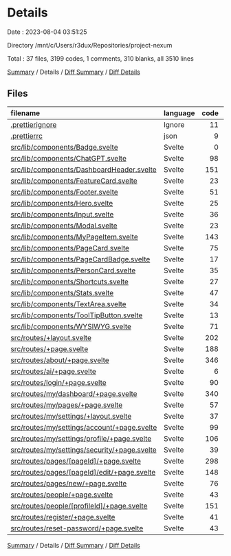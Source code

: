 # Details

Date : 2023-08-04 03:51:25

Directory /mnt/c/Users/r3dux/Repositories/project-nexum

Total : 37 files,  3199 codes, 1 comments, 310 blanks, all 3510 lines

[Summary](results.md) / Details / [Diff Summary](diff.md) / [Diff Details](diff-details.md)

## Files
| filename | language | code | comment | blank | total |
| :--- | :--- | ---: | ---: | ---: | ---: |
| [.prettierignore](/.prettierignore) | Ignore | 11 | 1 | 2 | 14 |
| [.prettierrc](/.prettierrc) | json | 9 | 0 | 1 | 10 |
| [src/lib/components/Badge.svelte](/src/lib/components/Badge.svelte) | Svelte | 0 | 0 | 1 | 1 |
| [src/lib/components/ChatGPT.svelte](/src/lib/components/ChatGPT.svelte) | Svelte | 98 | 0 | 9 | 107 |
| [src/lib/components/DashboardHeader.svelte](/src/lib/components/DashboardHeader.svelte) | Svelte | 151 | 0 | 19 | 170 |
| [src/lib/components/FeatureCard.svelte](/src/lib/components/FeatureCard.svelte) | Svelte | 23 | 0 | 3 | 26 |
| [src/lib/components/Footer.svelte](/src/lib/components/Footer.svelte) | Svelte | 51 | 0 | 1 | 52 |
| [src/lib/components/Hero.svelte](/src/lib/components/Hero.svelte) | Svelte | 25 | 0 | 3 | 28 |
| [src/lib/components/Input.svelte](/src/lib/components/Input.svelte) | Svelte | 36 | 0 | 3 | 39 |
| [src/lib/components/Modal.svelte](/src/lib/components/Modal.svelte) | Svelte | 23 | 0 | 3 | 26 |
| [src/lib/components/MyPageItem.svelte](/src/lib/components/MyPageItem.svelte) | Svelte | 143 | 0 | 15 | 158 |
| [src/lib/components/PageCard.svelte](/src/lib/components/PageCard.svelte) | Svelte | 75 | 0 | 8 | 83 |
| [src/lib/components/PageCardBadge.svelte](/src/lib/components/PageCardBadge.svelte) | Svelte | 17 | 0 | 3 | 20 |
| [src/lib/components/PersonCard.svelte](/src/lib/components/PersonCard.svelte) | Svelte | 35 | 0 | 2 | 37 |
| [src/lib/components/Shortcuts.svelte](/src/lib/components/Shortcuts.svelte) | Svelte | 27 | 0 | 6 | 33 |
| [src/lib/components/Stats.svelte](/src/lib/components/Stats.svelte) | Svelte | 47 | 0 | 6 | 53 |
| [src/lib/components/TextArea.svelte](/src/lib/components/TextArea.svelte) | Svelte | 34 | 0 | 5 | 39 |
| [src/lib/components/ToolTipButton.svelte](/src/lib/components/ToolTipButton.svelte) | Svelte | 13 | 0 | 2 | 15 |
| [src/lib/components/WYSIWYG.svelte](/src/lib/components/WYSIWYG.svelte) | Svelte | 71 | 0 | 7 | 78 |
| [src/routes/+layout.svelte](/src/routes/+layout.svelte) | Svelte | 202 | 0 | 11 | 213 |
| [src/routes/+page.svelte](/src/routes/+page.svelte) | Svelte | 188 | 0 | 21 | 209 |
| [src/routes/about/+page.svelte](/src/routes/about/+page.svelte) | Svelte | 346 | 0 | 35 | 381 |
| [src/routes/ai/+page.svelte](/src/routes/ai/+page.svelte) | Svelte | 6 | 0 | 2 | 8 |
| [src/routes/login/+page.svelte](/src/routes/login/+page.svelte) | Svelte | 90 | 0 | 4 | 94 |
| [src/routes/my/dashboard/+page.svelte](/src/routes/my/dashboard/+page.svelte) | Svelte | 340 | 0 | 34 | 374 |
| [src/routes/my/pages/+page.svelte](/src/routes/my/pages/+page.svelte) | Svelte | 57 | 0 | 6 | 63 |
| [src/routes/my/settings/+layout.svelte](/src/routes/my/settings/+layout.svelte) | Svelte | 37 | 0 | 2 | 39 |
| [src/routes/my/settings/account/+page.svelte](/src/routes/my/settings/account/+page.svelte) | Svelte | 99 | 0 | 6 | 105 |
| [src/routes/my/settings/profile/+page.svelte](/src/routes/my/settings/profile/+page.svelte) | Svelte | 106 | 0 | 8 | 114 |
| [src/routes/my/settings/security/+page.svelte](/src/routes/my/settings/security/+page.svelte) | Svelte | 39 | 0 | 2 | 41 |
| [src/routes/pages/[pageId]/+page.svelte](/src/routes/pages/%5BpageId%5D/+page.svelte) | Svelte | 298 | 0 | 33 | 331 |
| [src/routes/pages/[pageId]/edit/+page.svelte](/src/routes/pages/%5BpageId%5D/edit/+page.svelte) | Svelte | 148 | 0 | 12 | 160 |
| [src/routes/pages/new/+page.svelte](/src/routes/pages/new/+page.svelte) | Svelte | 76 | 0 | 8 | 84 |
| [src/routes/people/+page.svelte](/src/routes/people/+page.svelte) | Svelte | 43 | 0 | 5 | 48 |
| [src/routes/people/[profileId]/+page.svelte](/src/routes/people/%5BprofileId%5D/+page.svelte) | Svelte | 151 | 0 | 15 | 166 |
| [src/routes/register/+page.svelte](/src/routes/register/+page.svelte) | Svelte | 41 | 0 | 5 | 46 |
| [src/routes/reset-password/+page.svelte](/src/routes/reset-password/+page.svelte) | Svelte | 43 | 0 | 2 | 45 |

[Summary](results.md) / Details / [Diff Summary](diff.md) / [Diff Details](diff-details.md)